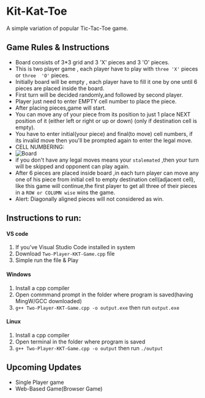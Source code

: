 # Kit-Kat-Toe
A simple variation of popular Tic-Tac-Toe game.

## Game Rules & Instructions
- Board consists of 3*3 grid and 3 'X' pieces and 3 'O' pieces.
- This is two player game , each player have to play with `three 'X'` pieces or `three  'O'` pieces.
- Initially board will be empty , each player have to fill it one by one until 6 pieces are placed inside the board.
- First turn will be decided randomly,and followed by second player.
- Player just need to enter EMPTY cell number to place the piece.
- After placing pieces,game will start.
- You can move any of your piece from its position to just 1 place NEXT position of it (either left or right or up or down) (only if destination cell is empty).
- You have to enter initial(your piece) and final(to move) cell numbers, if its invalid move then you'll be prompted again to enter the legal move.
- CELL NUMBERING:
- ![Board](https://graph.org/file/5be7b627616be25a55ec3.png)
- if you don't have any legal moves means your `stalemated` ,then your turn will be skipped and opponent can play again.
- After 6 pieces are placed inside board ,in each turn player can move any one of his piece from initial cell to empty destination cell(adjacent cell), like this game will continue,the first player to get all three of their pieces in a `ROW or COLUMN wise` wins the game.
- Alert: Diagonally aligned pieces will not considered as win.

## Instructions to run:
#### VS code
1. If you've Visual Studio Code installed in system
2. Download `Two-Player-KKT-Game.cpp` file
3. Simple run the file & Play
    
#### Windows 
1. Install a cpp compiler
2. Open commmand prompt in the folder where program is saved(having MingW/GCC downloaded)
3. `g++ Two-Player-KKT-Game.cpp -o output.exe` then run `output.exe`

#### Linux
1. Install a cpp compiler 
2. Open terminal in the folder where program is saved
3. `g++ Two-Player-KKT-Game.cpp -o output` then run `./output`

## Upcoming Updates
- Single Player game
- Web-Based Game(Browser Game) 
  
